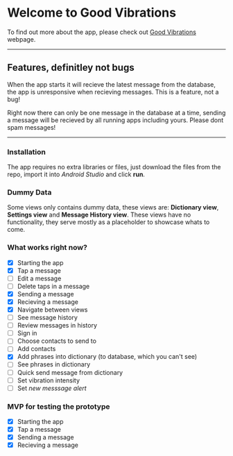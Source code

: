 # Welcome to Good Vibrations

To find out more about the app, please check out [Good Vibrations](https://oeoeoe.github.io/GoodVibrations/) webpage.


--- 
## Features, definitley not bugs

When the app starts it will recieve the latest message from the database, the app is unresponsive when recieving messages. This is a feature, not a bug!

Right now there can only be one message in the database at a time, sending a message will be recieved by all running apps including yours. Please dont spam messages! 

---
### Installation

The app requires no extra libraries or files, just download the files from the repo, import it into *Android Studio* and click **run**.

### Dummy Data
Some views only contains dummy data, these views are: **Dictionary view**, **Settings view** and **Message History view**. These views have no functionality, they serve mostly as a placeholder to showcase whats to come.

### What works right now?

- [x] Starting the app
- [x] Tap a message
- [ ] Edit a message
- [ ] Delete taps in a message
- [x] Sending a message
- [x] Recieving a message
- [x] Navigate between views
- [ ] See message history
- [ ] Review messages in history
- [ ] Sign in
- [ ] Choose contacts to send to
- [ ] Add contacts
- [x] Add phrases into dictionary (to database, which you can't see)
- [ ] See phrases in dictionary
- [ ] Quick send message from dictionary
- [ ] Set vibration intensity
- [ ] Set *new messsage alert*

### MVP for testing the prototype
- [x] Starting the app
- [x] Tap a message
- [x] Sending a message
- [x] Recieving a message
